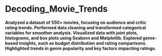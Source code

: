 # Decoding_Movie_Trends
**Analyzed a dataset of 550+ movies, focusing on audience and critic rating trends.
Performed data cleaning and transformed categorical variables for smoother analysis.
Visualized data with joint plots, histograms, and box plots using Seaborn and Matplotlib.
Explored genre-based insights, such as budget distribution and rating comparisons.
Highlighted trends in genre popularity and key factors impacting ratings.**
